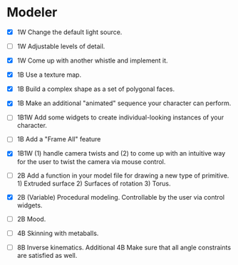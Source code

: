 # Modeler

- [x] 1W Change the default light source.

- [ ] 1W Adjustable levels of detail.

- [x] 1W Come up with another whistle and implement it.

- [x] 1B Use a texture map.

- [x] 1B Build a complex shape as a set of polygonal faces.

- [x] 1B Make an additional "animated" sequence your character can perform.

- [ ] 1B1W Add some widgets to create individual-looking instances of your character.

- [ ] 1B Add a "Frame All" feature

- [x] 1B1W (1) handle camera twists and (2) to come up with an intuitive way for the user to twist the camera via mouse control.

- [ ] 2B Add a function in your model file for drawing a new type of primitive. 1) Extruded surface 2) Surfaces of rotation 3) Torus.

- [x] 2B (Variable) Procedural modeling. Controllable by the user via control widgets.

- [ ] 2B Mood.

- [ ] 4B Skinning with metaballs.

- [ ] 8B Inverse kinematics. Additional 4B Make sure that all angle constraints are satisfied as well.
